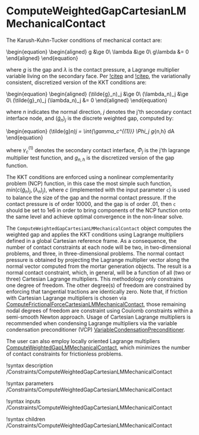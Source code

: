 # ComputeWeightedGapCartesianLMMechanicalContact

The Karush-Kuhn-Tucker conditions of mechanical contact are:

\begin{equation}
\begin{aligned}
g &\ge 0\\
\lambda &\ge 0\\
g\lambda &= 0
\end{aligned}
\end{equation}

where $g$ is the gap and $\lambda$ is the contact pressure, a Lagrange multiplier
variable living on the secondary face. Per [!citep](wohlmuth2011variationally)
and [!citep](popp2014dual), the variationally consistent, discretized version of
the KKT conditions are:

\begin{equation}
\begin{aligned}
(\tilde{g}_n)_j &\ge 0\\
(\lambda_n)_j &\ge 0\\
(\tilde{g}_n)_j (\lambda_n)_j &= 0
\end{aligned}
\end{equation}

where $n$ indicates the normal direction, $j$ denotes the j'th secondary contact
interface node, and $(\tilde{g}_n)_j$ is the discrete weighted gap, computed by:

\begin{equation}
(\tilde{g}_n)_j = \int_{\gamma_c^{(1)}} \Phi_j g_{n,h} dA
\end{equation}

where $\gamma_c^{(1)}$ denotes the secondary contact interface, $\Phi_j$ is the
j'th lagrange multiplier test function, and $g_{n,h}$ is the discretized version
of the gap function.

The KKT conditions are enforced using a nonlinear complementarity problem (NCP) function, in this case the most
simple such function, $min(c(\tilde{g}_n)_j, (\lambda_n)_j)$, where $c$ (implemented with the input
parameter `c`) is used to balance the size of the gap
and the normal contact pressure. If the contact pressure is of order 10000, and the
gap is of order .01, then `c` should be set to 1e6 in order to bring
components of the NCP function onto the same level and achieve optimal
convergence in the non-linear solve.

The `ComputeWeightedGapCartesianLMMechanicalContact` object computes the weighted gap and
applies the KKT conditions using Lagrange multipliers defined in a global Cartesian reference frame.
As a consequence, the number of contact constraints at each node will be two, in two-dimensional problems,
and three, in three-dimensional problems. The normal contact pressure is obtained by projecting the Lagrange
multiplier vector along the normal vector computed from the mortar generation objects. The result is a normal
contact constraint, which, in general, will be a function of all (two or three) Cartesian Lagrange multipliers.
This methodology only constrains one degree of freedom. The other degree(s) of freedom are constrained by
enforcing that tangential tractions are identically zero. Note that, if friction with Cartesian Lagrange multipliers
is chosen via [ComputeFrictionalForceCartesianLMMechanicalContact](/ComputeFrictionalForceCartesianLMMechanicalContact.md),
those remaining nodal degrees of freedom are constraint using Coulomb constraints within a semi-smooth Newton approach. Usage of
Cartesian Lagrange multipliers is recommended when condensing Lagrange multipliers via the variable condensation preconditioner
(VCP) [VariableCondensationPreconditioner](/VariableCondensationPreconditioner.md).

The user can also employ locally oriented Lagrange multipliers [ComputeWeightedGapLMMechanicalContact](/ComputeWeightedGapLMMechanicalContact.md),
which minimizes the number of contact constraints for frictionless problems.

!syntax description /Constraints/ComputeWeightedGapCartesianLMMechanicalContact

!syntax parameters /Constraints/ComputeWeightedGapCartesianLMMechanicalContact

!syntax inputs /Constraints/ComputeWeightedGapCartesianLMMechanicalContact

!syntax children /Constraints/ComputeWeightedGapCartesianLMMechanicalContact
